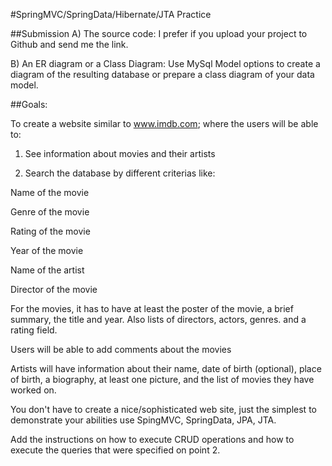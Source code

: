 
#SpringMVC/SpringData/Hibernate/JTA Practice

##Submission
A) The source code: I prefer if you upload your project to Github and send me the link.

B) An ER diagram or a Class Diagram: Use MySql Model options to create a diagram of the resulting database or prepare a class diagram of your data model.


##Goals: 

To create a website similar to www.imdb.com; where the users will be able to:

1) See information about movies and their artists

2) Search the database by different criterias like:

Name of the movie

Genre of the movie

Rating of the movie

Year of the movie

Name of the artist

Director of the movie

For the movies, it has to have at least the poster of the movie, a brief summary, the title and year. Also lists of directors, actors, genres. and a rating field. 

Users will be able to add comments about the movies

Artists will have information about their name, date of birth (optional), place of birth, a biography, at least one picture, and the
list of movies they have worked on.

You don't have to create a nice/sophisticated web site, just the simplest to demonstrate your abilities use SpingMVC, SpringData, JPA, JTA.  

Add the instructions on how to execute CRUD operations and how to execute the queries that were specified on point 2.
